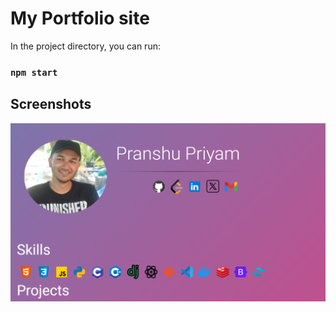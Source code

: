 # My Portfolio site

In the project directory, you can run:

### `npm start`

## Screenshots



![Screenshot 1](image.png)


